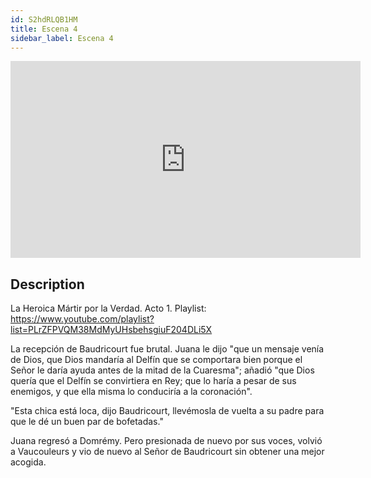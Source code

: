 ```yaml
---
id: S2hdRLQB1HM
title: Escena 4
sidebar_label: Escena 4
---
```


<iframe
  width="560"
  height="315"
  src="https://www.youtube.com/embed/S2hdRLQB1HM"
  title="YouTube video player"
  frameborder="0"
  allow="accelerometer; autoplay; clipboard-write; encrypted-media; gyroscope; picture-in-picture; web-share"
  referrerpolicy="strict-origin-when-cross-origin"
  allowfullscreen
></iframe>

## Description

La Heroica Mártir por la Verdad. Acto 1.
Playlist: https://www.youtube.com/playlist?list=PLrZFPVQM38MdMyUHsbehsgiuF204DLi5X

La recepción de Baudricourt fue brutal. Juana le dijo "que un mensaje venía de Dios, que Dios mandaría al Delfín que se comportara bien porque el Señor le daría ayuda antes de la mitad de la Cuaresma"; añadió "que Dios quería que el Delfín se convirtiera en Rey; que lo haría a pesar de sus enemigos, y que ella misma lo conduciría a la coronación".

"Esta chica está loca, dijo Baudricourt, llevémosla de vuelta a su padre para que le dé un buen par de bofetadas."

Juana regresó a Domrémy. Pero presionada de nuevo por sus voces, volvió a Vaucouleurs y vio de nuevo al Señor de Baudricourt sin obtener una mejor acogida.
